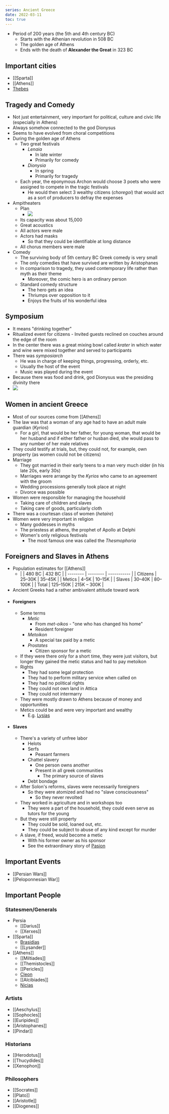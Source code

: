 ```yaml
---
series: Ancient Greece
date: 2022-03-11
toc: true
---
```

<style>
	p {
		padding: 0;
		margin:0;
	}
</style>

- Period of 200 years (the 5th and 4th century BC)
	-  Starts with the Athenian revolution in 508 BC
	-  The golden age of Athens
	-  Ends with the death of **Alexander the Great** in 323 BC
	
## Important cities
- [[Sparta]]
- [[Athens]]
- [Thebes](https://en.wikipedia.org/wiki/Thebes,_Greece#History)

## Tragedy and Comedy
-  Not just entertainment, very important for political, culture and civic life (especially in Athens)
-  Always somehow connected to the god Dionysus
-  Seems to have evolved from choral competitions
-  During the golden age of Athens
	-  Two great festivals
		-  *Lenaia*
			-  In late winter
			-  Primarily for comedy
		-  *Dionysia*
			-  In spring
			-  Primarily for tragedy
	- Each year, the eponymous Archon would choose 3 poets who were assigned to compete in the tragic festivals
		- He would then select 3 wealthy citizens (*choregoi*) that would act as a sort of producers to defray the expenses
- Ampitheaters
	- Plan
		- ![](https://firebasestorage.googleapis.com/v0/b/firescript-577a2.appspot.com/o/imgs%2Fapp%2FVitecek%2FJjbKCPt8gs.png?alt=media&token=7599a6cd-6a09-48cb-80eb-e5f06f24dd2a)
	- Its capacity was about 15,000
	- Great acoustics
	- All actors were male
	- Actors had masks
		- So that they could be identifiable at long distance
	- All chorus members were male
- Comedy
	- The surviving body of 5th century BC Greek comedy is very small
	- The only comedies that have survived are written by Aristophanes
	- In comparison to tragedy, they used contemporary life rather than myth as their theme
		- Moreover, the comic hero is an ordinary person
	- Standard comedy structure
		- The hero gets an idea
		- Thriumps over opposition to it
		- Enjoys the fruits of his wonderful idea
## Symposium
- It means "drinking together"
- Ritualized event for citizens
	  - Invited guests reclined on couches around the edge of the room
- In the center there was a great mixing bowl called *krater* in which water and wine were mixed together and served to participants
- There was *symposiarch*
	- He was in charge of keeping things, progressing, orderly, etc.
	- Usually the host of the event
	- Music was played during the event
- Because there was food and drink, god Dionysus was the presiding divinity there
- ![](https://firebasestorage.googleapis.com/v0/b/firescript-577a2.appspot.com/o/imgs%2Fapp%2FVitecek%2F1ijuJ6sy3t.png?alt=media&token=58017be0-8e47-4592-b7b3-543a3bb25741)
## Women in ancient Greece
- Most of our sources come from [[Athens]]
- The law was that a woman of any age had to have an adult male guardian (*Kyrios*)
	- For a girl, that would be her father, for young woman, that would be her husband and if either father or husban died, she would pass to any number of her male relatives
- They could testify at trials, but, they could not, for example, own property (as women could not be citizens)
- Marriage
	- They got married in their early teens to a man very much older (in his late 20s, early 30s)
	- Marriages were arrange by the *Kyrios* who came to an agreement with the groom
	- Wedding processions generally took place at night
	- Divorce was possible
- Women were responsible for managing the household
	- Taking care of children and slaves
	- Taking care of goods, particularly cloth
- There was a courtesan class of women (*hetaire*)
- Women were very important in religion
	- Many goddesses in myths
	- The priestess at athens, the prophet of Apollo at Delphi
	- Women's only religious festivals
		- The most famous one was called the *Thesmophoria*
## Foreigners and Slaves in Athens
- Population estimates for [[Athens]]
	- |          | 480 BC   | 432 BC      |
	| -------- | -------- | ----------- |
	| Citizens | 25–30K   | 35–45K      |
	| Metics   | 4–5K     | 10–15K      |
	| Slaves   | 30–40K   | 80–100K     |
	| Total    | 125–150K | 215K – 300K |
- Ancient Greeks had a rather ambivalent attitude toward work
- #### Foreigners
	- Some terms
		- *Metic*
			- From *met*-*oikos* - "one who has changed his home"
			- Resident foreigner
		- *Metoikon*
			- A special tax paid by a metic
		- *Prostates*
			- Citizen sponsor for a metic
	- If they were there only for a short time, they were just visitors, but longer they gained the metic status and had to pay metoikon
	- Rights
		- They had some legal protection
		- They had to perform military service when called on
		- They had no political rights
		- They could not own land in Attica
		- They could not intermarry
	- They were mostly drawn to Athens because of money and opportunities
	- Metics could be and were very important and wealthy
		- E.g. [Lysias](https://en.wikipedia.org/wiki/Lysias)
- #### Slaves
	- There's a variety of unfree labor
		- Helots
		- Serfs
			- Peasant farmers
		- Chattel slavery
			- One person owns another
			- Present in all greek communities
				- The primary source of slaves
		- Debt bondage
	- After Solon's reforms, slaves were necessarily foreigners
		- So they were atomized and had no "slave consciousness"
			- So they never revolted
	- They worked in agriculture and in workshops too
		- They were a part of the household, they could even serve as tutors for the young
	- But they were still property
		- They could be sold, loaned out, etc.
		- They could be subject to abuse of any kind except for murder
	- A slave, if freed, would become a metic
		- With his former owner as his sponsor
		- See the extraordinary story of [Pasion](https://en.wikipedia.org/wiki/Pasion)

## Important Events
- [[Persian Wars]]
- [[Peloponnesian War]]

## Important People
### Statesmen/Generals
- Persia
	- [[Darius]]
	- [[Xerxes]]
- [[Sparta]]
	- [Brasidias](https://www.heritage-history.com/index.php?c=resources&s=char-dir&f=brasidas)
	- [[Lysander]]
- [[Athens]]
	- [[Miltiades]]
	- [[Themistocles]]
	- [[Pericles]]
	- [Cleon](https://www.heritage-history.com/index.php?c=resources&s=char-dir&f=cleon)
	- [[Alcibiades]]
	- [Nicias](https://www.heritage-history.com/index.php?c=resources&s=char-dir&f=nicias)
### Artists
- [[Aeschylus]]
- [[Sophocles]]
- [[Euripides]]
- [[Aristophanes]]
- [[Pindar]]
### Historians
- [[Herodotus]]
- [[Thucydides]]
- [[Xenophon]]
### Philosophers
- [[Socrates]]
- [[Plato]]
- [[Aristotle]]
- [[Diogenes]]
